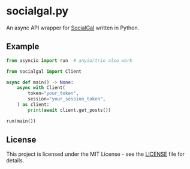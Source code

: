 # socialgal.py

An async API wrapper for [SocialGal](https://social.gal) written in Python.

## Example

```py
from asyncio import run  # anyio/trio also work

from socialgal import Client

async def main() -> None:
    async with Client(
        token="your_token",
        session="your_session_token",
    ) as client:
        print(await client.get_posts())

run(main())
```

## License

This project is licensed under the MIT License - see the [LICENSE](./LICENSE) file for details.
